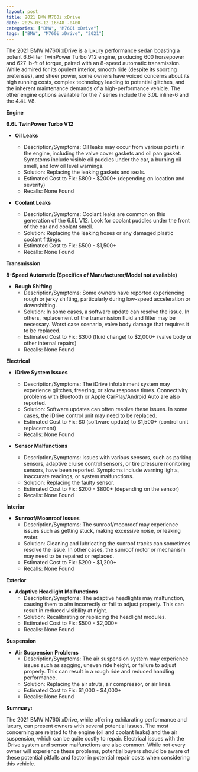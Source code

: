 ```yaml
---
layout: post
title: 2021 BMW M760i xDrive
date: 2025-03-12 16:48 -0400
categories: ["BMW", "M760i xDrive"]
tags: ["BMW", "M760i xDrive", "2021"]
---
```

The 2021 BMW M760i xDrive is a luxury performance sedan boasting a potent 6.6-liter TwinPower Turbo V12 engine, producing 600 horsepower and 627 lb-ft of torque, paired with an 8-speed automatic transmission. While admired for its opulent interior, smooth ride (despite its sporting pretenses), and sheer power, some owners have voiced concerns about its high running costs, complex technology leading to potential glitches, and the inherent maintenance demands of a high-performance vehicle. The other engine options available for the 7 series include the 3.0L inline-6 and the 4.4L V8.

**Engine**

**6.6L TwinPower Turbo V12**

*   **Oil Leaks**
    *   Description/Symptoms: Oil leaks may occur from various points in the engine, including the valve cover gaskets and oil pan gasket. Symptoms include visible oil puddles under the car, a burning oil smell, and low oil level warnings.
    *   Solution: Replacing the leaking gaskets and seals.
    *   Estimated Cost to Fix: $800 - $2000+ (depending on location and severity)
    *   Recalls: None Found

*   **Coolant Leaks**
    *   Description/Symptoms: Coolant leaks are common on this generation of the 6.6L V12. Look for coolant puddles under the front of the car and coolant smell.
    *   Solution: Replacing the leaking hoses or any damaged plastic coolant fittings.
    *   Estimated Cost to Fix: $500 - $1,500+
    *   Recalls: None Found

**Transmission**

**8-Speed Automatic (Specifics of Manufacturer/Model not available)**

*   **Rough Shifting**
    *   Description/Symptoms: Some owners have reported experiencing rough or jerky shifting, particularly during low-speed acceleration or downshifting.
    *   Solution: In some cases, a software update can resolve the issue. In others, replacement of the transmission fluid and filter may be necessary. Worst case scenario, valve body damage that requires it to be replaced.
    *   Estimated Cost to Fix: $300 (fluid change) to $2,000+ (valve body or other internal repairs)
    *   Recalls: None Found

**Electrical**

*   **iDrive System Issues**
    *   Description/Symptoms: The iDrive infotainment system may experience glitches, freezing, or slow response times. Connectivity problems with Bluetooth or Apple CarPlay/Android Auto are also reported.
    *   Solution: Software updates can often resolve these issues. In some cases, the iDrive control unit may need to be replaced.
    *   Estimated Cost to Fix: $0 (software update) to $1,500+ (control unit replacement)
    *   Recalls: None Found

*   **Sensor Malfunctions**
    *   Description/Symptoms: Issues with various sensors, such as parking sensors, adaptive cruise control sensors, or tire pressure monitoring sensors, have been reported. Symptoms include warning lights, inaccurate readings, or system malfunctions.
    *   Solution: Replacing the faulty sensor.
    *   Estimated Cost to Fix: $200 - $800+ (depending on the sensor)
    *   Recalls: None Found

**Interior**

*   **Sunroof/Moonroof Issues**
    *   Description/Symptoms: The sunroof/moonroof may experience issues such as getting stuck, making excessive noise, or leaking water.
    *   Solution: Cleaning and lubricating the sunroof tracks can sometimes resolve the issue. In other cases, the sunroof motor or mechanism may need to be repaired or replaced.
    *   Estimated Cost to Fix: $200 - $1,200+
    *   Recalls: None Found

**Exterior**

*   **Adaptive Headlight Malfunctions**
    *   Description/Symptoms: The adaptive headlights may malfunction, causing them to aim incorrectly or fail to adjust properly. This can result in reduced visibility at night.
    *   Solution: Recalibrating or replacing the headlight modules.
    *   Estimated Cost to Fix: $500 - $2,000+
    *   Recalls: None Found

**Suspension**

*   **Air Suspension Problems**
    *   Description/Symptoms: The air suspension system may experience issues such as sagging, uneven ride height, or failure to adjust properly. This can result in a rough ride and reduced handling performance.
    *   Solution: Replacing the air struts, air compressor, or air lines.
    *   Estimated Cost to Fix: $1,000 - $4,000+
    *   Recalls: None Found

**Summary:**

The 2021 BMW M760i xDrive, while offering exhilarating performance and luxury, can present owners with several potential issues. The most concerning are related to the engine (oil and coolant leaks) and the air suspension, which can be quite costly to repair. Electrical issues with the iDrive system and sensor malfunctions are also common. While not every owner will experience these problems, potential buyers should be aware of these potential pitfalls and factor in potential repair costs when considering this vehicle.

